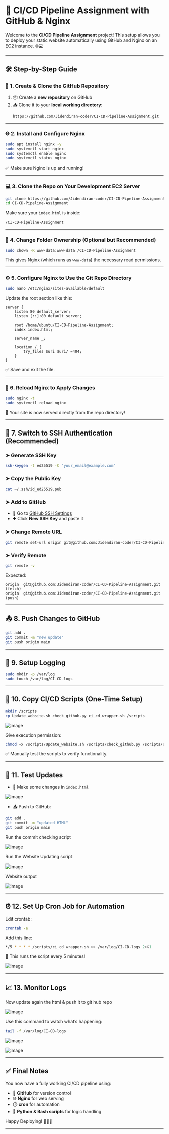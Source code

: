 # 🚀 CI/CD Pipeline Assignment with GitHub & Nginx

Welcome to the **CI/CD Pipeline Assignment** project! This setup allows you to deploy your static website automatically using GitHub and Nginx on an EC2 instance. 🌐💻

---

## 🛠️ Step-by-Step Guide

### 🔹 1. Create & Clone the GitHub Repository

1. 📦 Create a **new repository** on GitHub  
2. 📥 Clone it to your **local working directory**:
   ```bash
   https://github.com/Jidendiran-coder/CI-CD-Pipeline-Assignment.git
   ````

---

### 🌐 2. Install and Configure Nginx

```bash
sudo apt install nginx -y
sudo systemctl start nginx
sudo systemctl enable nginx
sudo systemctl status nginx
```

✅ Make sure Nginx is up and running!

---

### 💻 3. Clone the Repo on Your Development EC2 Server

```bash
git clone https://github.com/Jidendiran-coder/CI-CD-Pipeline-Assignment.git
cd CI-CD-Pipeline-Assignment
```

Make sure your `index.html` is inside:

```bash
/CI-CD-Pipeline-Assignment
```

---

### 🧾 4. Change Folder Ownership (Optional but Recommended)

```bash
sudo chown -R www-data:www-data /CI-CD-Pipeline-Assignment
```

This gives Nginx (which runs as `www-data`) the necessary read permissions.

---

### ⚙️ 5. Configure Nginx to Use the Git Repo Directory

```bash
sudo nano /etc/nginx/sites-available/default
```

Update the root section like this:

```nginx
server {
    listen 80 default_server;
    listen [::]:80 default_server;

    root /home/ubuntu/CI-CD-Pipeline-Assignment;
    index index.html;

    server_name _;

    location / {
        try_files $uri $uri/ =404;
    }
}
```

✅ Save and exit the file.

---

### 🔁 6. Reload Nginx to Apply Changes

```bash
sudo nginx -t
sudo systemctl reload nginx
```

🎉 Your site is now served directly from the repo directory!

---

## 🔐 7. Switch to SSH Authentication (Recommended)

### ➤ Generate SSH Key

```bash
ssh-keygen -t ed25519 -C "your_email@example.com"
```

### ➤ Copy the Public Key

```bash
cat ~/.ssh/id_ed25519.pub
```

### ➤ Add to GitHub

* 🔗 Go to [GitHub SSH Settings](https://github.com/settings/keys)
* ➕ Click **New SSH Key** and paste it

### ➤ Change Remote URL

```bash
git remote set-url origin git@github.com:Jidendiran-coder/CI-CD-Pipeline-Assignment.git
```

### ➤ Verify Remote

```bash
git remote -v
```

Expected:

```
origin  git@github.com:Jidendiran-coder/CI-CD-Pipeline-Assignment.git (fetch)
origin  git@github.com:Jidendiran-coder/CI-CD-Pipeline-Assignment.git (push)
```

---

## 📤 8. Push Changes to GitHub

```bash
git add .
git commit -m "new update"
git push origin main
```

---

## 📂 9. Setup Logging

```bash
sudo mkdir -p /var/log
sudo touch /var/log/CI-CD-logs
```

---

## 📜 10. Copy CI/CD Scripts (One-Time Setup)

```bash
mkdir /scripts
cp Update_website.sh check_github.py ci_cd_wrapper.sh /scripts
```
![image](https://github.com/user-attachments/assets/ac5907bf-cce4-48fb-989f-24e0ed945dd8)

Give execution permission:

```bash
chmod +x /scripts/Update_website.sh /scripts/check_github.py /scripts/ci_cd_wrapper.sh
```

✅ Manually test the scripts to verify functionality.

---

## 🧪 11. Test Updates

* 📝 Make some changes in `index.html`

![image](https://github.com/user-attachments/assets/ab0dde8d-8762-4674-a11f-b69f360fc6af)

* 📤 Push to GitHub:

```bash
git add .
git commit -m "updated HTML"
git push origin main
```
Run the commit checking script

![image](https://github.com/user-attachments/assets/943ac36b-ae22-46e6-891b-64b0874fb3a9)

Run the Website Updating script

![image](https://github.com/user-attachments/assets/a8354e3e-0e52-4ddd-b514-fed6322ba2c2)

Website output

![image](https://github.com/user-attachments/assets/648c7f3b-745d-453b-8a15-60d7653b2aa4)

---

## ⏰ 12. Set Up Cron Job for Automation

Edit crontab:

```bash
crontab -e
```

Add this line:

```bash
*/5 * * * * /scripts/ci_cd_wrapper.sh >> /var/log/CI-CD-logs 2>&1
```

📌 This runs the script every 5 minutes!

![image](https://github.com/user-attachments/assets/d40dba41-c20a-4e8b-9891-ee7674122bbf)

---

## 📈 13. Monitor Logs

Now update again the html & push it to git hub repo

![image](https://github.com/user-attachments/assets/641b6848-87b4-43dd-962f-a307f6d9c6bf)

Use this command to watch what’s happening:

```bash
tail -f /var/log/CI-CD-logs
```

![image](https://github.com/user-attachments/assets/fc807566-1d33-4346-9894-2b90068a269f)

![image](https://github.com/user-attachments/assets/dc8acc67-8740-4479-9471-bef92432b7e5)

---

## ✅ Final Notes

You now have a fully working CI/CD pipeline using:

* 🚀 **GitHub** for version control
* 🌐 **Nginx** for web serving
* ⏱️ **cron** for automation
* 🐍 **Python & Bash scripts** for logic handling

Happy Deploying! 🎊🧑‍💻

---

```
